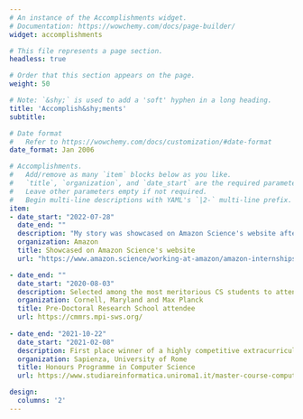 ```yaml
---
# An instance of the Accomplishments widget.
# Documentation: https://wowchemy.com/docs/page-builder/
widget: accomplishments

# This file represents a page section.
headless: true

# Order that this section appears on the page.
weight: 50

# Note: `&shy;` is used to add a 'soft' hyphen in a long heading.
title: 'Accomplish&shy;ments'
subtitle:

# Date format
#   Refer to https://wowchemy.com/docs/customization/#date-format
date_format: Jan 2006

# Accomplishments.
#   Add/remove as many `item` blocks below as you like.
#   `title`, `organization`, and `date_start` are the required parameters.
#   Leave other parameters empty if not required.
#   Begin multi-line descriptions with YAML's `|2-` multi-line prefix.
item:
- date_start: "2022-07-28"
  date_end: ""
  description: "My story was showcased on Amazon Science's website after a successful research internship in Turin. https://www.amazon.science/working-at-amazon/amazon-internships-summer-2022-experience-donato-crisostomi-science-intern"
  organization: Amazon
  title: Showcased on Amazon Science's website
  url: "https://www.amazon.science/working-at-amazon/amazon-internships-summer-2022-experience-donato-crisostomi-science-intern"

- date_end: ""
  date_start: "2020-08-03"
  description: Selected among the most meritorious CS students to attend a week of lectures with faculty from participating institutions on a variety of cutting-edge research topics in computer science.
  organization: Cornell, Maryland and Max Planck
  title: Pre-Doctoral Research School attendee
  url: https://cmmrs.mpi-sws.org/
  
- date_end: "2021-10-22"
  date_start: "2021-02-08"
  description: First place winner of a highly competitive extracurricular program aimed at training MSc students in conducting scientific research, regarding in my case meta-learning and few-shot learning.
  organization: Sapienza, University of Rome
  title: Honours Programme in Computer Science
  url: https://www.studiareinformatica.uniroma1.it/master-course-computer-science/honours-programme

design:
  columns: '2' 
---
```

